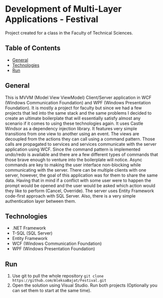 # Development of Multi-Layer Applications - Festival

Project created for a class in the Faculty of Technical Sciences. 

## Table of Contents
* [General](#general)
* [Technologies](#technologies)
* [Run](#run)


## General

This is MVVM (Model View ViewModel) Client/Server application in WCF (Windows Communication Foundation) and WPF (Windows Presentation Foundation). It is mostly a project for faculty but since we had a few projects that led into the same stack and the same problems I decided to create an ultimate boilerplate that will essentially satisfy almost any scenario if it comes to using these technologies again. It uses Castle Windsor as a dependency injection library. It features very simple transitions from one view to another using an event. The views are decoupled from the actions they can call using a command pattern. Those calls are propagated to services and services communicate with the server application using WCF. Since the command pattern is implemented undo/redo is available and there are a few different types of commands that those brave enough to venture into the boilerplate will notice. Async commands are key to making the user interface non-blocking while communicating with the server. There can be multiple clients with one server, however, the goal of this application was for them to share the same data. Having that in mind if a conflict with some user were to happen the prompt would be opened and the user would be asked which action would they like to perform (Cancel, Override). The server uses Entity Framework code-first approach with SQL Server. Also, there is a very simple authentication layer between them.

## Technologies

* .NET Framework
* T-SQL (SQL Server)
* Entity Framework
* WCF (Windows Communication Foundation)
* WPF (Windows Presentation Foundation)

## Run

1. Use git to pull the whole repository `git clone https://github.com/AleksaBajat/Festival.git`
2. Open the solution using Visual Studio. Run both projects (Optionally you can set them to start at the same time).
